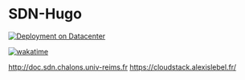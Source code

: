 # SDN-Hugo

[![Deployment on Datacenter](https://github.com/Alestrio/SDN-Hugo/actions/workflows/deploy_dc_chalons.yml/badge.svg)](https://github.com/Alestrio/SDN-Hugo/actions/workflows/deploy_dc_chalons.yml)

[![wakatime](https://wakatime.com/badge/github/Alestrio/SDN-Hugo.svg)](https://wakatime.com/badge/github/Alestrio/SDN-Hugo)

http://doc.sdn.chalons.univ-reims.fr
https://cloudstack.alexislebel.fr/
